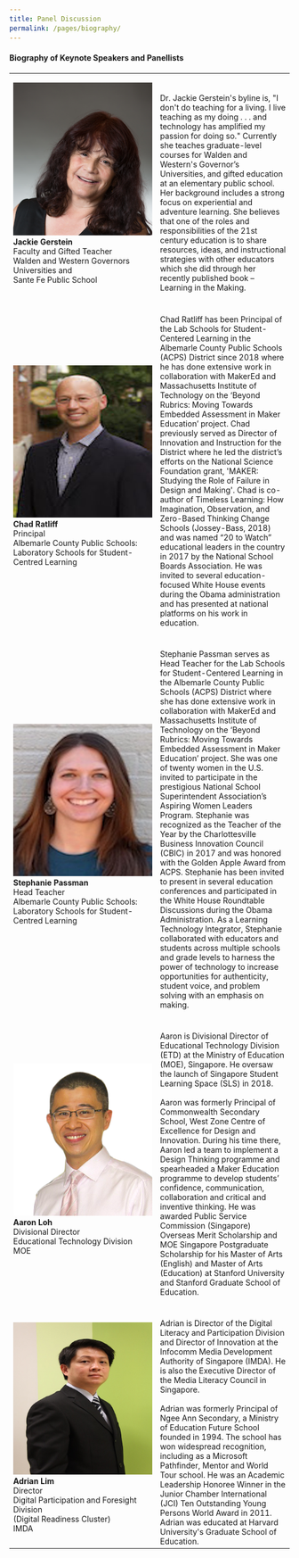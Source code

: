 ```yaml
---
title: Panel Discussion
permalink: /pages/biography/
---
```



#### **Biography of Keynote Speakers and Panellists**

<table style="width: 100%;" border="0" cellpadding="10">
<tbody>
<tr>
<td style="width: 250px;"><img src="/images/Photo_Jackie Gerstein.png" alt="Jackie Gerstein" /><br><strong>Jackie Gerstein</strong><br />Faculty and Gifted Teacher<br />Walden and Western Governors Universities and <br />Sante Fe Public School<br></td>
<td><br /><br />Dr. Jackie Gerstein's byline is, "I don't do teaching for a living. I live teaching as my doing . . . and technology has amplified my passion for doing so." Currently she teaches graduate-level courses for Walden and Western's Governor’s Universities, and gifted education at an elementary public school. Her background includes a strong focus on experiential and adventure learning. She believes that one of the roles and responsibilities of the 21st century education is to share resources, ideas, and instructional strategies with other educators which she did through her recently published book – Learning in the Making.<br></td>
</tr>
<tr>
<td><br><img src="/images/Photo_Chad Ratliff.jpg" alt="Chad Ratliff" /><br><strong>Chad Ratliff</strong><br />Principal<br />Albemarle County Public Schools: Laboratory Schools for Student-Centred Learning<br></td>
<td><br /><br />Chad Ratliff has been Principal of the Lab Schools for Student-Centered Learning in the Albemarle County Public Schools (ACPS) District since 2018 where he has done extensive work in collaboration with MakerEd and Massachusetts Institute of Technology on the ‘Beyond Rubrics: Moving Towards Embedded Assessment in Maker Education’ project. Chad previously served as Director of Innovation and Instruction for the District where he led the district’s efforts on the National Science Foundation grant, 'MAKER: Studying the Role of Failure in Design and Making'. Chad is co-author of Timeless Learning: How Imagination, Observation, and Zero-Based Thinking Change Schools (Jossey-Bass, 2018) and was named “20 to Watch” educational leaders in the country in 2017 by the National School Boards Association. He was invited to several education-focused White House events during the Obama administration and has presented at national platforms on his work in education.<br></td>
</tr>
<tr>
<td><br><img src="/images/Photo_Stephanie Passman.jpg" alt="Stephanie Passman" /><br><strong>Stephanie Passman</strong><br />Head Teacher<br />Albemarle County Public Schools: Laboratory Schools for Student-Centred Learning</td>
<td><br /><br />Stephanie Passman serves as Head Teacher for the Lab Schools for Student-Centered Learning in the Albemarle County Public Schools (ACPS) District where she has done extensive work in collaboration with MakerEd and Massachusetts Institute of Technology on the ‘Beyond Rubrics: Moving Towards Embedded Assessment in Maker Education’ project. She was one of twenty women in the U.S. invited to participate in the prestigious National School Superintendent Association’s Aspiring Women Leaders Program. Stephanie was recognized as the Teacher of the Year by the Charlottesville Business Innovation Council (CBIC) in 2017 and was honored with the Golden Apple Award from ACPS. Stephanie has been invited to present in several education conferences and participated in the White House Roundtable Discussions during the Obama Administration. As a Learning Technology Integrator, Stephanie collaborated with educators and students across multiple schools and grade levels to harness the power of technology to increase opportunities for authenticity, student voice, and problem solving with an emphasis on making.<br></td>
</tr>
<tr>
<td><br><img src="/images/Aaron Loh Photo.png" alt="Aaron Loh" /><strong>Aaron Loh</strong><br />Divisional Director<br />Educational Technology Division<br />MOE<br></td>
<td><br /><br />Aaron is Divisional Director of Educational Technology Division (ETD) at the Ministry of Education (MOE), Singapore. He oversaw the launch of Singapore Student Learning Space (SLS) in 2018.<br /><br /> Aaron was formerly Principal of Commonwealth Secondary School, West Zone Centre of Excellence for Design and Innovation. During his time there, Aaron led a team to implement a Design Thinking programme and spearheaded a Maker Education programme to develop students’ confidence, communication, collaboration and critical and inventive thinking. He was awarded Public Service Commission (Singapore) Overseas Merit Scholarship and MOE Singapore Postgraduate Scholarship for his Master of Arts (English) and Master of Arts (Education) at Stanford University and Stanford Graduate School of Education. <br></td>
</tr>
<tr>
<td><br><img src="/images/Adrian Lim Photo.JPG" alt="Adrian Lim" /><br><strong>Adrian Lim</strong><br />Director<br />Digital Participation and Foresight Division<br />(Digital Readiness Cluster)<br />IMDA<br></td>
<td><br /><br />Adrian is Director of the Digital Literacy and Participation Division and Director of Innovation at the Infocomm Media Development Authority of Singapore (IMDA). He is also the Executive Director of the Media Literacy Council in Singapore.<br /><br />Adrian was formerly Principal of Ngee Ann Secondary, a Ministry of Education Future School founded in 1994. The school has won widespread recognition, including as a Microsoft Pathfinder, Mentor and World Tour school. He was an Academic Leadership Honoree Winner in the Junior Chamber International (JCI) Ten Outstanding Young Persons World Award in 2011. Adrian was educated at Harvard University's Graduate School of Education.
<br></td>
</tr> 
</tbody>
</table>
